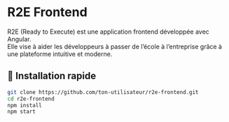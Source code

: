 # R2E Frontend

R2E (Ready to Execute) est une application frontend développée avec Angular.  
Elle vise à aider les développeurs à passer de l’école à l’entreprise grâce à une plateforme intuitive et moderne.  

## 🚀 Installation rapide
```bash
git clone https://github.com/ton-utilisateur/r2e-frontend.git
cd r2e-frontend
npm install
npm start
